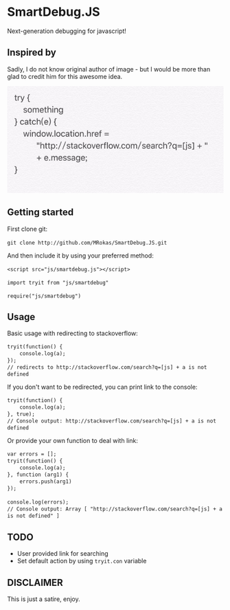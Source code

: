# SmartDebug.JS
Next-generation debugging for javascript!

## Inspired by

Sadly, I do not know original author of image - but I would be more than glad to credit him for this awesome idea.

![Inspiration](https://github.com/MRokas/SmartDebug.JS/blob/master/Inspiration.jpg?raw=true)

## Getting started

First clone git:

```git clone http://github.com/MRokas/SmartDebug.JS.git```

And then include it by using your preferred method: 

```<script src="js/smartdebug.js"></script> ```

```import tryit from "js/smartdebug" ```
    
```require("js/smartdebug") ```

## Usage

Basic usage with redirecting to stackoverflow:

    tryit(function() {  
        console.log(a);  
    });
    // redirects to http://stackoverflow.com/search?q=[js] + a is not defined

If you don't want to be redirected, you can print link to the console:

    tryit(function() {  
        console.log(a);  
    }, true);
    // Console output: http://stackoverflow.com/search?q=[js] + a is not defined

Or provide your own function to deal with link:

    var errors = [];
    tryit(function() {  
        console.log(a);  
    }, function (arg1) {
        errors.push(arg1)
    });

    console.log(errors);
    // Console output: Array [ "http://stackoverflow.com/search?q=[js] + a is not defined" ]


## TODO

* User provided link for searching
* Set default action by using ```tryit.con``` variable
 
## DISCLAIMER

This is just a satire, enjoy.
